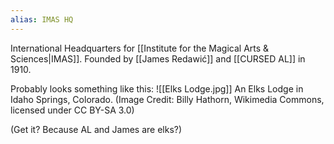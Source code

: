 ```yaml
---
alias: IMAS HQ
---
```

International Headquarters for [[Institute for the Magical Arts & Sciences|IMAS]]. Founded by [[James Redawić]] and [[CURSED AL]] in 1910.

Probably looks something like this:
![[Elks Lodge.jpg]]
An Elks Lodge in Idaho Springs, Colorado. (Image Credit: Billy Hathorn, Wikimedia Commons, licensed under CC BY-SA 3.0)

(Get it? Because AL and James are elks?)